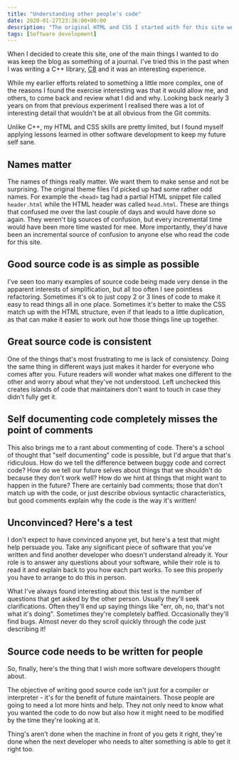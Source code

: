 ```yaml
---
title: "Understanding other people's code"
date: 2020-01-27T23:36:00+00:00
description: "The original HTML and CSS I started with for this site weren't quite as clean as I'd hoped, so I decided to clean them up.  Doing so was harder than it looked, but that shouldn't have surprised me.  Understanding other people's code is always harder than it sounds."
tags: [Software development]
---
```

When I decided to create this site, one of the main things I wanted to do was keep the blog as something of a journal.
I've tried this in the past when I was writing a C++ library, [C8](http://github.com/hashingitcom/c8/wiki/Dev-Notes) and it
was an interesting experience.

While my earlier efforts related to something a little more complex, one of the reasons I found the exercise interesting
was that it would allow me, and others, to come back and review what I did and why.  Looking back nearly 3 years on from
that previous experiment I realised there was a lot of interesting detail that wouldn't be at all obvious from the Git
commits.

Unlike C++, my HTML and CSS skills are pretty limited, but I found myself applying lessons learned in other software
development to keep my future self sane.

## Names matter

The names of things really matter.  We want them to make sense and not be surprising.  The original theme files I'd
picked up had some rather odd names.  For example the `<head>` tag had a partial HTML snippet file called `header.html`
while the HTML header was called `head.html`.  These are things that confused me over the last couple of days and would
have done so again.  They weren't big sources of confusion, but every incremental time would have been more time wasted for
mee.  More importantly, they'd have been an incremental source of confusion to anyone else who read the code for this site.

## Good source code is as simple as possible

I've seen too many examples of source code being made very dense in the apparent interests of simplification, but all
too often I see pointless refactoring.  Sometimes it's ok to just copy 2 or 3 lines of code to make it easy to
read things all in one place.  Sometimes it's better to make the CSS match up with the HTML structure, even if that
leads to a little duplication, as that can make it easier to work out how those things line up together.

## Great source code is consistent

One of the things that's most frustrating to me is lack of consistency.  Doing the same thing in different ways just
makes it harder for everyone who comes after you.  Future readers will wonder what makes one different to the other and
worry about what they've not understood.  Left unchecked this creates islands of code that maintainers don't want to
touch in case they didn't fully get it.

## Self documenting code completely misses the point of comments

This also brings me to a rant about commenting of code.  There's a school of thought that "self documenting" code is
possible, but I'd argue that that's ridiculous.  How do we tell the difference between buggy code and correct code?  How
do we tell our future selves about things that we shouldn't do because they don't work well?  How do we hint at things
that might want to happen in the future?  There are certainly bad comments; those that don't match up with the code, or
just describe obvious syntactic characteristics, but good comments explain why the code is the way it's written!

## Unconvinced?  Here's a test

I don't expect to have convinced anyone yet, but here's a test that might help persuade you.  Take any significant
piece of software that you've written and find another developer who doesn't understand already it.  Your role is to
answer any questions about your software, while their role is to read it and explain back to you how each part works.
To see this properly you have to arrange to do this in person.

What I've always found interesting about this test is the number of questions that get asked by the other person.
Usually they'll seek clarifications.  Often they'll end up saying things like "err, oh, no, that's not what it's doing".
Sometimes they're completely baffled.  Occasionally they'll find bugs.  Almost never do they scroll quickly through the
code just describing it!

## Source code needs to be written for people

So, finally, here's the thing that I wish more software developers thought about.

The objective of writing good source code isn't just for a compiler or interpreter - it's for the benefit of future
maintainers.  Those people are going to need a lot more hints and help.  They not only need to know what you
wanted the code to do now but also how it might need to be modified by the time they're looking at it.

Thing's aren't done when the machine in front of you gets it right, they're done when the next developer who needs
to alter something is able to get it right too.

